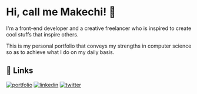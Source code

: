 # Hi, call me Makechi! 👋

I'm a front-end developer and a creative freelancer who is inspired to create cool stuffs that inspire others.

This is my personal portfolio that conveys my strengths in computer science so as to achieve what I do on my daily basis.

## 🔗 Links

[![portfolio](https://img.shields.io/badge/my_portfolio-000?style=for-the-badge&logo=ko-fi&logoColor=white)](https://love-makechi.web.app)
[![linkedin](https://img.shields.io/badge/linkedin-0A66C2?style=for-the-badge&logo=linkedin&logoColor=white)](https://www.linkedin.com/in/makechi-eric-235a72210)
[![twitter](https://img.shields.io/badge/twitter-1DA1F2?style=for-the-badge&logo=twitter&logoColor=white)](https://www.twitter.com/OEMakbe)
